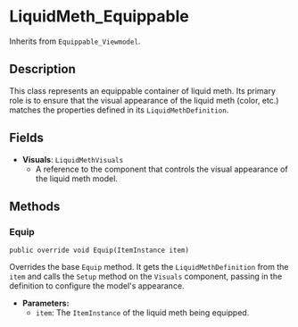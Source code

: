 # LiquidMeth_Equippable

Inherits from `Equippable_Viewmodel`.

## Description

This class represents an equippable container of liquid meth. Its primary role is to ensure that the visual appearance of the liquid meth (color, etc.) matches the properties defined in its `LiquidMethDefinition`.

## Fields

-   **Visuals**: `LiquidMethVisuals`
    -   A reference to the component that controls the visual appearance of the liquid meth model.

## Methods

### Equip
`public override void Equip(ItemInstance item)`

Overrides the base `Equip` method. It gets the `LiquidMethDefinition` from the `item` and calls the `Setup` method on the `Visuals` component, passing in the definition to configure the model's appearance.

-   **Parameters:**
    -   `item`: The `ItemInstance` of the liquid meth being equipped.
